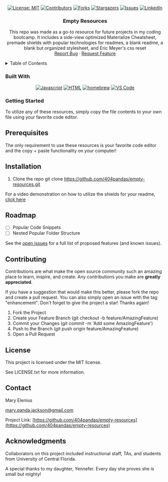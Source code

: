 <div align="center">

[![License: MIT](https://img.shields.io/badge/License-MIT-yellow.svg)](https://opensource.org/licenses/MIT)
[![Contributors](https://img.shields.io/github/contributors/404pandas/empty-resources.svg?style=plastic&logo=appveyor)](https://github.com/404pandas/empty-resources/graphs/contributors)
[![Forks](https://img.shields.io/github/forks/404pandas/empty-resources.svg?style=plastic&logo=appveyor)](https://github.com/404pandas/empty-resources/network/members)
[![Stargazers](https://img.shields.io/github/stars/404pandas/empty-resources.svg?style=plastic&logo=appveyor)](https://github.com/404pandas/empty-resources/stargazers)
[![Issues](https://img.shields.io/github/issues/404pandas/empty-resources.svg?style=plastic&logo=appveyor)](https://github.com/404pandas/empty-resources/issues)
[![LinkedIn](https://img.shields.io/badge/-LinkedIn-black.svg?style=plastic&logo=appveyor&logo=linkedin&colorB=555)](https://linkedin.com/in/LinkedInUsername)

</div>

<h3 align="center">Empty Resources</h3>

  <p align="center">
    This repo was made as a go-to resource for future projects in my coding bootcamp. It includes a side-view optimized Materialize Cheatsheet, premade shields with popular technologies for readmes, a blank readme, a blank but organized stylesheet, and Eric Meyer's css reset
    <br />
    <a href="https://github.com/404pandas/empty-resources/issues">Report Bug</a>
    ·
    <a href="https://github.com/404pandas/empty-resources/issues">Request Feature</a>
  </p>
</div>

<details>
  <summary>Table of Contents</summary>
  <ol>
    <li>
      <a href="#about-the-project">About The Project</a>
      <ul>
        <li><a href="#built-with">Built With</a></li>
      </ul>
    </li>
    <li>
      <a href="#getting-started">Getting Started</a>
      <ul>
        <li><a href="#prerequisites">Prerequisites</a></li>
        <li><a href="#installation">Installation</a></li>
      </ul>
    </li>
    <li><a href="#roadmap">Roadmap</a></li>
    <li><a href="#contributing">Contributing</a></li>
    <li><a href="#license">License</a></li>
    <li><a href="#contact">Contact</a></li>
    <li><a href="#acknowledgments">Acknowledgments</a></li>
  </ol>
</details>

### Built With

<div align="center">

[![Javascript](https://img.shields.io/badge/Language-JavaScript-ff0000?style=plastic&logo=JavaScript&logoWidth=10)](https://javascript.info/)
[![HTML](https://img.shields.io/badge/Language-HTML/CSS-ff8000?style=plastic&logo=HTML5&logoWidth=10)](https://html.com/)
[![homebrew](https://img.shields.io/badge/Tools-Homebrew-80ff00?style=plastic&logo=Homebrew&logoWidth=10)](https://brew.sh/)
[![VS Code](https://img.shields.io/badge/IDE-VSCode-ff0000?style=plastic&logo=VisualStudioCode&logoWidth=10)](https://code.visualstudio.com/docs)

</div>

### Getting Started

To utilize any of these resources, simply copy the file contents to your own file using your favorite code editor.

## Prerequisites

The only requirement to use these resources is your favorite code editor and the copy + paste functionality on your computer!

## Installation

1. Clone the repo
   git clone https://github.com/404pandas/empty-resources.git

For a video demonstration on how to utilize the shields for your readme, [click here](https://drive.google.com/file/d/1Tm0c3b38_Cpnc9O9u8OOy7L6XWXaJ7wY/view?usp=sharing)

## Roadmap

- [ ] Popular Code Snippets
- [ ] Nested Popular Folder Structure

See the [open issues](https://github.com/404pandas/empty-resources/issues) for a full list of proposed features (and known issues).

## Contributing

Contributions are what make the open source community such an amazing place to learn, inspire, and create. Any contributions you make are **greatly appreciated**.

If you have a suggestion that would make this better, please fork the repo and create a pull request. You can also simply open an issue with the tag "enhancement".
Don't forget to give the project a star! Thanks again!

1. Fork the Project
2. Create your Feature Branch (git checkout -b feature/AmazingFeature)
3. Commit your Changes (git commit -m 'Add some AmazingFeature')
4. Push to the Branch (git push origin feature/AmazingFeature)
5. Open a Pull Request

## License

This project is licensed under the MIT license.

See LICENSE.txt for more information.

## Contact

Mary Elenius

mary.panda.jackson@gmail.com

Project Link: [https://github.com/404pandas/empty-resources](https://github.com/404pandas/empty-resources)

## Acknowledgments

Collaborators on this project included instructional staff, TAs, and students from University of Central Florida.

A special thanks to my daughter, Yennefer. Every day she proves she is small but mighty!
